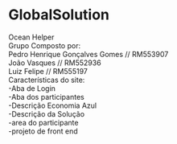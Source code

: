 # GlobalSolution
Ocean Helper<br>
Grupo Composto por:<br>
Pedro Henrique Gonçalves Gomes // RM553907<br>
João Vasques // RM552936<br>
Luiz Felipe // RM555197<br>
Características do site:<br>
-Aba de Login<br>
-Aba dos participantes<br>
-Descrição Economia Azul<br>
-Descrição da Solução<br>
-area do participante<br>
-projeto de front end<br>
